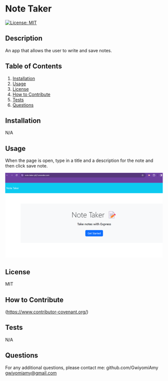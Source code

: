 
   # Note Taker
   [![License: MIT](https://img.shields.io/badge/License-MIT-yellow.svg)](https://opensource.org/licenses/MIT)

   ## Description
   
   An app that allows the user to write and save notes.
   
   ## Table of Contents 
   
   1. [Installation](#installation)
   2. [Usage](#usage)
   3. [License](#license)
   4. [How to Contribute](#how-to-contribute)
   5. [Tests](#tests)
   6. [Questions](#questions)
   
   ## Installation
   
   N/A
   
   ## Usage
   
   When the page is open, type in a title and a description for the note and then click save note.

   ![Landing page Note Taker](./assets/screenshot.png)
   
   ## License
   
   MIT

   ## How to Contribute

   (https://www.contributor-covenant.org/)

   ## Tests

   N/A

   ## Questions

   For any additional questions, please contact me:
   github.com/GwiyomiAmy
   gwiyomiamy@gmail.com
   